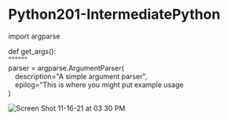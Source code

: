 # Python201-IntermediatePython
import argparse

def get_args():<br/>
    """"""<br/>
    parser = argparse.ArgumentParser(<br/>
        &emsp;description="A simple argument parser",<br/>
        &emsp;epilog="This is where you might put example usage<br/>
    )<br/>

![Screen Shot 11-16-21 at 03 30 PM](https://user-images.githubusercontent.com/46776355/142009356-9caa666b-b6b1-4a96-bcaa-65a00bb79651.PNG)
